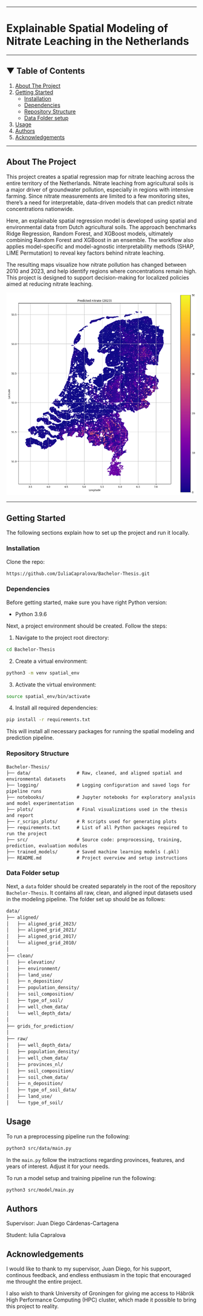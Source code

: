 
---


# Explainable Spatial Modeling of Nitrate Leaching in the Netherlands

---

## ▼ Table of Contents

1. [About The Project](#about-the-project)
2. [Getting Started](#getting-started)
    - [Installation](#installation)
    - [Dependencies](#dependencies)
    - [Repository Structure](#repository_structure)
    - [Data Folder setup](#folder_setup)
3. [Usage](#usage)
4. [Authors](#authors)
5. [Acknowledgements](#acknowledgements)

---

## About The Project

This project creates a spatial regression map for nitrate leaching across the entire territory of the Netherlands. Nitrate leaching from agricultural soils is a major driver of groundwater pollution, especially in regions with intensive farming. Since nitrate measurements are limited to a few monitoring sites, there’s a need for interpretable, data-driven models that can predict nitrate concentrations nationwide.

Here, an explainable spatial regression model is developed using spatial and environmental data from Dutch agricultural soils. The approach benchmarks Ridge Regression, Random Forest, and XGBoost models, ultimately combining Random Forest and XGBoost in an ensemble. The workflow also applies model-specific and model-agnostic interpretability methods (SHAP, LIME Permutation) to reveal key factors behind nitrate leaching.

The resulting maps visualize how nitrate pollution has changed between 2010 and 2023, and help identify regions where concentrations remain high. This project is designed to support decision-making for localized policies aimed at reducing nitrate leaching.

![Spatial model for year 2023](plots/predicted_maps/predicted_grid_2023.png)

---

## Getting Started

The following sections explain how to set up the project and run it locally.

### Installation

Clone the repo:
```bash
https://github.com/IuliaCapralova/Bachelor-Thesis.git
```

### Dependencies

Before getting started, make sure you have right Python version:

* Python 3.9.6

Next, a project environment should be created. Follow the steps:

1. Navigate to the project root directory:

```bash
cd Bachelor-Thesis
```

2. Create a virtual environment:
```bash
python3 -m venv spatial_env
```

3. Activate the virtual environment:
```bash
source spatial_env/bin/activate
```

4. Install all required dependencies:
```bash
pip install -r requirements.txt
```
This will install all necessary packages for running the spatial modeling and prediction pipeline.

### Repository Structure

```
Bachelor-Thesis/
├── data/                 # Raw, cleaned, and aligned spatial and environmental datasets
├── logging/              # Logging configuration and saved logs for pipeline runs
├── notebooks/            # Jupyter notebooks for exploratory analysis and model experimentation
├── plots/                # Final visualizations used in the thesis and report
├── r_scrips_plots/       # R scripts used for generating plots
├── requirements.txt      # List of all Python packages required to run the project
├── src/                  # Source code: preprocessing, training, prediction, evaluation modules
├── trained_models/       # Saved machine learning models (.pkl)
├── README.md             # Project overview and setup instructions
```


### Data Folder setup

Next, a `data` folder should be created separately in the root of the repository `Bachelor-Thesis`.
It contains all raw, clean, and aligned input datasets used in the modeling pipeline. The folder
set up should be as follows:

```bash
data/
├── aligned/
│   ├── aligned_grid_2023/
│   ├── aligned_grid_2021/
│   ├── aligned_grid_2017/
│   └── aligned_grid_2010/
│
├── clean/
│   ├── elevation/
│   ├── environment/
│   ├── land_use/
│   ├── n_deposition/
│   ├── population_density/
│   ├── soil_composition/
│   ├── type_of_soil/
│   ├── well_chem_data/
│   └── well_depth_data/
│
├── grids_for_prediction/
│
├── raw/
│   ├── well_depth_data/
│   ├── population_density/
│   ├── well_chem_data/
│   ├── provinces_nl/
│   ├── soil_composition/
│   ├── soil_chem_data/
│   ├── n_deposition/
│   ├── type_of_soil_data/
│   ├── land_use/
│   └── type_of_soil/
```

## Usage

To run a preprocessing pipeline run the following:

```bash
python3 src/data/main.py
```
In the `main.py` follow the instractions regarding provinces, features, and years of interest. Adjust it for your needs.

To run a model setup and training pipeline run the following:

```bash
python3 src/model/main.py
```

## Authors

Supervisor: Juan Diego Cárdenas-Cartagena

Student: Iulia Capralova


## Acknowledgements

I would like to thank to my supervisor, Juan Diego, for his support, continous feedback, and endless enthusiasm in the topic that encouraged me throught the entire project.

I also wish to thank University of Groningen for giving me access to Hábrók High Performance Computing (HPC) cluster, which made it possible to bring this project to reality.
